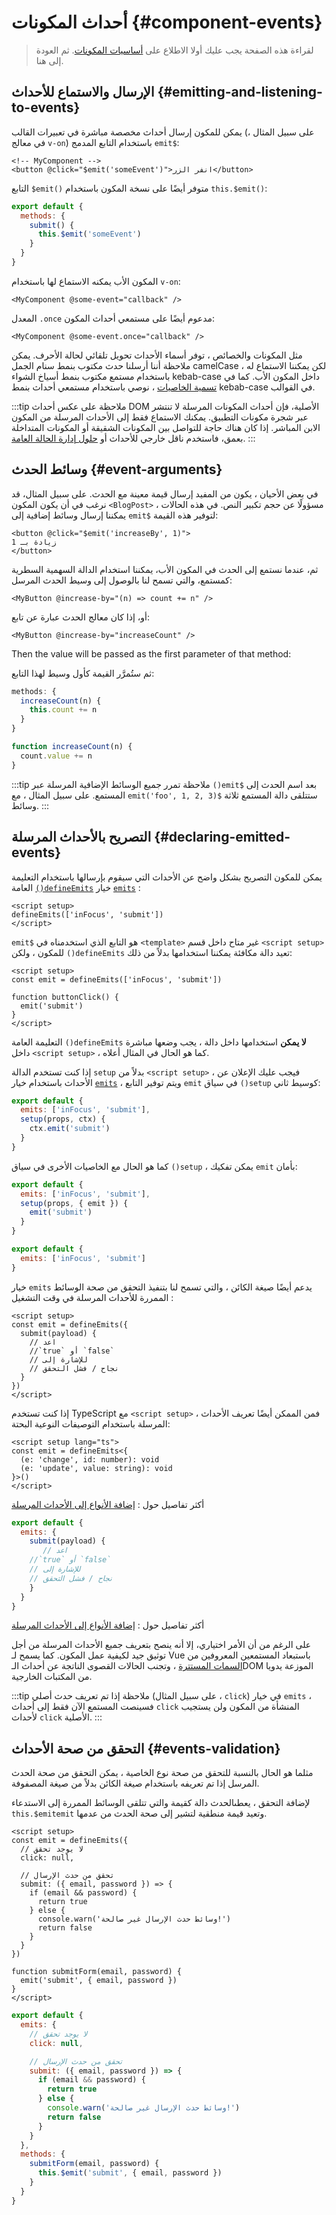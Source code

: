 <script setup>
import { onMounted } from 'vue'

if (typeof window !== 'undefined') {
  const hash = window.location.hash

  // The docs for v-model used to be part of this page. Attempt to redirect outdated links.
  if ([
    '#usage-with-v-model',
    '#v-model-arguments',
    '#multiple-v-model-bindings',
    '#handling-v-model-modifiers'
  ].includes(hash)) {
    onMounted(() => {
      window.location = './v-model.html' + hash
    })
  }
}
</script>

# أحداث المكونات {#component-events}

> لقراءة هذه الصفحة يجب عليك أولا الاطلاع على [أساسيات المكونات](/guide/essentials/component-basics). ثم العودة إلى هنا.

<div class="options-api">
  <VueSchoolLink href="https://vueschool.io/lessons/defining-custom-events-emits" title="درس Vue.js مجاني حول الأحداث المخصصة"/>
</div>

## الإرسال والاستماع للأحداث {#emitting-and-listening-to-events}

يمكن للمكون إرسال أحداث مخصصة مباشرة في تعبيرات القالب (على سبيل المثال ، في معالج `v-on`) باستخدام التابع المدمج `emit$`:

```vue-html
<!-- MyComponent -->
<button @click="$emit('someEvent')">انفر الزر</button>
```

<div class="options-api">

التابع `$emit()` متوفر أيضًا على نسخة المكون باستخدام `this.$emit()`:

```js
export default {
  methods: {
    submit() {
      this.$emit('someEvent')
    }
  }
}
```

</div>

المكون الأب يمكنه الاستماع لها باستخدام `v-on`:

```vue-html
<MyComponent @some-event="callback" />
```

المعدل `.once` مدعوم أيضًا على مستمعي أحداث المكون:

```vue-html
<MyComponent @some-event.once="callback" />
```

مثل المكونات والخصائص ، توفر أسماء الأحداث تحويل تلقائي لحالة الأحرف. يمكن ملاحظة أننا أرسلنا حدث مكتوب بنمط سنام الجمل camelCase ، لكن يمكننا الاستماع له باستخدام مستمع مكتوب بنمط أسياخ الشواء kebab-case داخل المكون الأب. كما في [تسمية الخاصيات](/guide/components/props.html#prop-name-casing) ، نوصي باستخدام مستمعي أحداث بنمط kebab-case في القوالب.

:::tip ملاحظة
على عكس أحداث DOM الأصلية، فإن أحداث المكونات المرسلة لا تنتشر عبر شجرة مكونات التطبيق. يمكنك الاستماع فقط إلى الأحداث المرسلة من المكون الابن المباشر. إذا كان هناك حاجة للتواصل بين المكونات الشقيقة أو المكونات المتداخلة بعمق، فاستخدم ناقل خارجي للأحداث أو [حلول إدارة الحالة العامة](/guide/scaling-up/state-management.html).
:::

## وسائط الحدث {#event-arguments}

في بعض الأحيان ، يكون من المفيد إرسال قيمة معينة مع الحدث. على سبيل المثال، قد نرغب في أن يكون المكون `<BlogPost>` مسؤولًا عن حجم تكبير النص. في هذه الحالات ، يمكننا إرسال وسائط إضافية إلى `emit$` لتوفير هذه القيمة:

```vue-html
<button @click="$emit('increaseBy', 1)">
زيادة بـ 1
</button>
```

ثم، عندما نستمع إلى الحدث في المكون الأب، يمكننا استخدام الدالة السهمية السطرية كمستمع، والتي تسمح لنا بالوصول إلى وسيط الحدث المرسل:

```vue-html
<MyButton @increase-by="(n) => count += n" />
```

أو، إذا كان معالج الحدث عبارة عن تابع:

```vue-html
<MyButton @increase-by="increaseCount" />
```

Then the value will be passed as the first parameter of that method:

ثم ستُمرَّر القيمة كأول وسيط لهذا التابع:

<div class="options-api">

```js
methods: {
  increaseCount(n) {
    this.count += n
  }
}
```

</div>
<div class="composition-api">

```js
function increaseCount(n) {
  count.value += n
}
```

</div>

:::tip ملاحظة
تمرر جميع الوسائط الإضافية المرسلة عبر `()emit$` بعد اسم الحدث إلى المستمع. على سبيل المثال ، مع `emit('foo', 1, 2, 3)$` ستتلقى دالة المستمع ثلاثة وسائط.
:::

## التصريح بالأحداث المرسلة {#declaring-emitted-events}

يمكن للمكون التصريح بشكل واضح عن الأحداث التي سيقوم بإرسالها باستخدام <span class="composition-api"> التعليمة العامة [`()defineEmits`](/api/sfc-script-setup.html#defineprops-defineemits) </span><span class="options-api">خيار [`emits`](/api/options-state.html#emits) </span>:

<div class="composition-api">

```vue
<script setup>
defineEmits(['inFocus', 'submit'])
</script>
```

`emit$` هو التابع الذي استخدمناه في `<template>` غير متاح داخل قسم `<script setup>` للمكون ، ولكن `()defineEmits` تعيد دالة مكافئة يمكننا استخدامها بدلاً من ذلك:

```vue
<script setup>
const emit = defineEmits(['inFocus', 'submit'])

function buttonClick() {
  emit('submit')
}
</script>
```

التعليمة العامة `()defineEmits` **لا يمكن** استخدامها داخل دالة ، يجب وضعها مباشرة داخل `<script setup>` ، كما هو الحال في المثال أعلاه.

إذا كنت تستخدم الدالة `setup` بدلاً من `<script setup>` ، فيجب عليك الإعلان عن الأحداث باستخدام خيار [`emits`](/api/options-state.html#emits) ، ويتم توفير التابع `emit` في سياق `()setup` كوسيط ثاني:

```js
export default {
  emits: ['inFocus', 'submit'],
  setup(props, ctx) {
    ctx.emit('submit')
  }
}
```

كما هو الحال مع الخاصيات الأخرى في سياق `()setup` ، يمكن تفكيك `emit` بأمان:

```js
export default {
  emits: ['inFocus', 'submit'],
  setup(props, { emit }) {
    emit('submit')
  }
}
```

</div>
<div class="options-api">

```js
export default {
  emits: ['inFocus', 'submit']
}
```

</div>

خيار `emits` يدعم أيضًا صيغة الكائن ، والتي تسمح لنا بتنفيذ التحقق من صحة الوسائط الممررة للأحداث المرسلة في وقت التشغيل :

<div class="composition-api">

```vue
<script setup>
const emit = defineEmits({
  submit(payload) {
    // اعد
    //`true` أو `false`
    // للإشارة إلى
    // نجاح / فشل التحقق
  }
})
</script>
```

إذا كنت تستخدم TypeScript مع `<script setup>` ، فمن الممكن أيضًا تعريف الأحداث المرسلة باستخدام التوصيفات النوعية البحتة:

```vue
<script setup lang="ts">
const emit = defineEmits<{
  (e: 'change', id: number): void
  (e: 'update', value: string): void
}>()
</script>
```

أكثر تفاصيل حول : [إضافة الأنواع إلى الأحداث المرسلة](/guide/typescript/composition-api.html#typing-component-emits) <sup class="vt-badge ts" />

</div>
<div class="options-api">

```js
export default {
  emits: {
    submit(payload) {
       // اعد
    //`true` أو `false`
    // للإشارة إلى
    // نجاح / فشل التحقق
    }
  }
}
```

أكثر تفاصيل حول : [إضافة الأنواع إلى الأحداث المرسلة](/guide/typescript/options-api.html#typing-component-emits) <sup class="vt-badge ts" />

</div>

على الرغم من أن الأمر اختياري، إلا أنه ينصح بتعريف جميع الأحداث المرسلة من أجل توثيق جيد لكيفية عمل المكون. كما يسمح لـ Vue باستبعاد المستمعين المعروفين من [السمات المستترة](/guide/components/attrs.html#v-on-listener-inheritance) ، وتجنب الحالات القصوى الناتجة عن أحداث الـDOM الموزعة يدويا من المكتبات الخارجية.

:::tip ملاحظة
إذا تم تعريف حدث أصلي (على سبيل المثال ، `click`) في خيار `emits` ، فسينصت المستمع الآن فقط إلى أحداث `click` المنشأة من المكون ولن يستجيب لأحداث `click` الأصلية.
:::

## التحقق من صحة الأحداث {#events-validation}

مثلما هو الحال بالنسبة للتحقق من صحة نوع الخاصية ، يمكن التحقق من صحة الحدث المرسل إذا تم تعريفه باستخدام صيغة الكائن بدلاً من صيغة المصفوفة.

لإضافة التحقق ، يعطىالحدث دالة كقيمة والتي تتلقى الوسائط الممررة إلى الاستدعاء <span class="options-api">`this.$emit`</span><span class="composition-api">`emit`</span> وتعيد قيمة منطقية لتشير إلى صحة الحدث من عدمها.

<div class="composition-api">

```vue
<script setup>
const emit = defineEmits({
  // لا يوجد تحقق
  click: null,

  // تحقق من حدث الإرسال
  submit: ({ email, password }) => {
    if (email && password) {
      return true
    } else {
      console.warn('وسائط حدث الإرسال غير صالحة!')
      return false
    }
  }
})

function submitForm(email, password) {
  emit('submit', { email, password })
}
</script>
```

</div>
<div class="options-api">

```js
export default {
  emits: {
    // لا يوجد تحقق
    click: null,

    // تحقق من حدث الإرسال
    submit: ({ email, password }) => {
      if (email && password) {
        return true
      } else {
        console.warn('وسائط حدث الإرسال غير صالحة!')
        return false
      }
    }
  },
  methods: {
    submitForm(email, password) {
      this.$emit('submit', { email, password })
    }
  }
}
```

</div>

